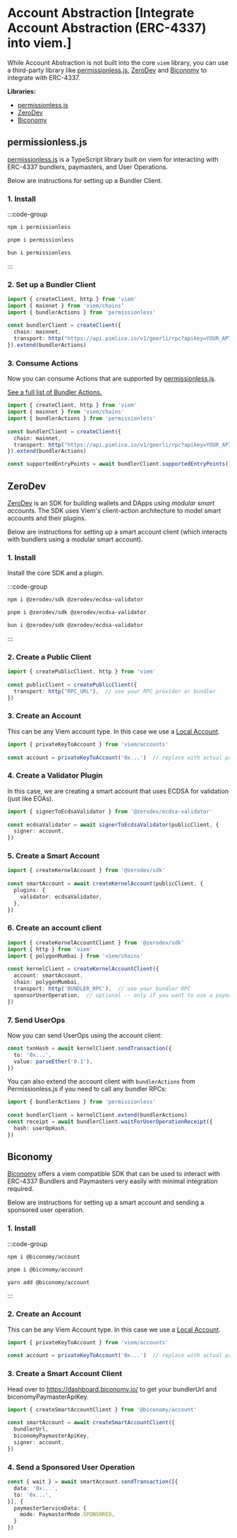 # Account Abstraction [Integrate Account Abstraction (ERC-4337) into viem.]

While Account Abstraction is not built into the core `viem` library, you can use a third-party library like [permissionless.js](https://docs.pimlico.io/permissionless/reference), [ZeroDev](https://docs.zerodev.app/) and [Biconomy](https://docs.biconomy.io/) to integrate with ERC-4337.

**Libraries:**

- [permissionless.js](#permissionless-js)
- [ZeroDev](#zerodev)
- [Biconomy](#biconomy)

## permissionless.js

[permissionless.js](https://docs.pimlico.io/permissionless/reference) is a TypeScript library built on viem for interacting with ERC-4337 bundlers, paymasters, and User Operations.

Below are instructions for setting up a Bundler Client.

### 1. Install

:::code-group

```bash [npm]
npm i permissionless
```

```bash [pnpm]
pnpm i permissionless
```

```bash [bun]
bun i permissionless
```

:::

### 2. Set up a Bundler Client

```ts
import { createClient, http } from 'viem'
import { mainnet } from 'viem/chains'
import { bundlerActions } from 'permissionless'
 
const bundlerClient = createClient({ 
  chain: mainnet,
  transport: http("https://api.pimlico.io/v1/goerli/rpc?apikey=YOUR_API_KEY_HERE")
}).extend(bundlerActions)
```

### 3. Consume Actions

Now you can consume Actions that are supported by [permissionless.js](https://docs.pimlico.io/permissionless/reference/bundler-actions/supportedEntryPoints).

[See a full list of Bundler Actions.](https://docs.pimlico.io/permissionless/reference/bundler-actions/sendUserOperation)

```ts
import { createClient, http } from 'viem'
import { mainnet } from 'viem/chains'
import { bundlerActions } from 'permissionless'
 
const bundlerClient = createClient({ 
  chain: mainnet,
  transport: http("https://api.pimlico.io/v1/goerli/rpc?apikey=YOUR_API_KEY_HERE")
}).extend(bundlerActions)

const supportedEntryPoints = await bundlerClient.supportedEntryPoints() // [!code focus]
```

## ZeroDev

[ZeroDev](https://docs.zerodev.app/) is an SDK for building wallets and DApps using *modular smart accounts*.  The SDK uses Viem's client-action architecture to model smart accounts and their plugins.

Below are instructions for setting up a smart account client (which interacts with bundlers using a modular smart account).

### 1. Install

Install the core SDK and a plugin.

:::code-group

```bash [npm]
npm i @zerodev/sdk @zerodev/ecdsa-validator
```

```bash [pnpm]
pnpm i @zerodev/sdk @zerodev/ecdsa-validator
```

```bash [bun]
bun i @zerodev/sdk @zerodev/ecdsa-validator
```

:::

### 2. Create a Public Client

```ts
import { createPublicClient, http } from 'viem'
 
const publicClient = createPublicClient({
  transport: http("RPC_URL"),  // use your RPC provider or bundler
})
```

### 3. Create an Account

This can be any Viem account type.  In this case we use a [Local Account](/docs/accounts/local).

```ts
import { privateKeyToAccount } from 'viem/accounts'
 
const account = privateKeyToAccount('0x...')  // replace with actual private key
```

### 4. Create a Validator Plugin

In this case, we are creating a smart account that uses ECDSA for validation (just like EOAs).

```ts
import { signerToEcdsaValidator } from '@zerodev/ecdsa-validator'
 
const ecdsaValidator = await signerToEcdsaValidator(publicClient, {
  signer: account,
})
```

### 5. Create a Smart Account

```ts
import { createKernelAccount } from '@zerodev/sdk'
 
const smartAccount = await createKernelAccount(publicClient, {
  plugins: {
    validator: ecdsaValidator,
  },
})
```

### 6. Create an account client

```ts
import { createKernelAccountClient } from '@zerodev/sdk'
import { http } from 'viem'
import { polygonMumbai } from 'viem/chains'
 
const kernelClient = createKernelAccountClient({
  account: smartAccount,
  chain: polygonMumbai,
  transport: http('BUNDLER_RPC'),  // use your bundler RPC
  sponsorUserOperation,  // optional -- only if you want to use a paymaster
})
```

### 7. Send UserOps

Now you can send UserOps using the account client:

```ts
const txnHash = await kernelClient.sendTransaction({
  to: '0x...',
  value: parseEther('0.1'),
})
```

You can also extend the account client with `bundlerActions` from Permissionless.js if you need to call any bundler RPCs:

```ts
import { bundlerActions } from 'permissionless'
 
const bundlerClient = kernelClient.extend(bundlerActions)
const receipt = await bundlerClient.waitForUserOperationReceipt({
  hash: userOpHash,
})
```

## Biconomy

[Biconomy](https://docs.biconomy.io/) offers a viem compatible SDK that can be used to interact with ERC-4337 Bundlers and Paymasters very easily with minimal integration required.

Below are instructions for setting up a smart account and sending a sponsored user operation.

### 1. Install

:::code-group

```bash [npm]
npm i @biconomy/account
```

```bash [pnpm]
pnpm i @biconomy/account
```

```bash [bun]
yarn add @biconomy/account
```
:::

### 2. Create an Account

This can be any Viem Account type. In this case we use a [Local Account](/docs/accounts/local).

```ts
import { privateKeyToAccount } from 'viem/accounts'
 
const account = privateKeyToAccount('0x...')  // replace with actual private key
```

### 3. Create a Smart Account Client

Head over to https://dashboard.biconomy.io/ to get your bundlerUrl and biconomyPaymasterApiKey.

```ts
import { createSmartAccountClient } from '@biconomy/account'
 
const smartAccount = await createSmartAccountClient({
  bundlerUrl,
  biconomyPaymasterApiKey,
  signer: account,
})
```

### 4. Send a Sponsored User Operation

```ts
const { wait } = await smartAccount.sendTransaction([{
  data: '0x...',
  to: '0x...',
}], {
  paymasterServiceData: {
    mode: PaymasterMode.SPONSORED,
  }
})
```
